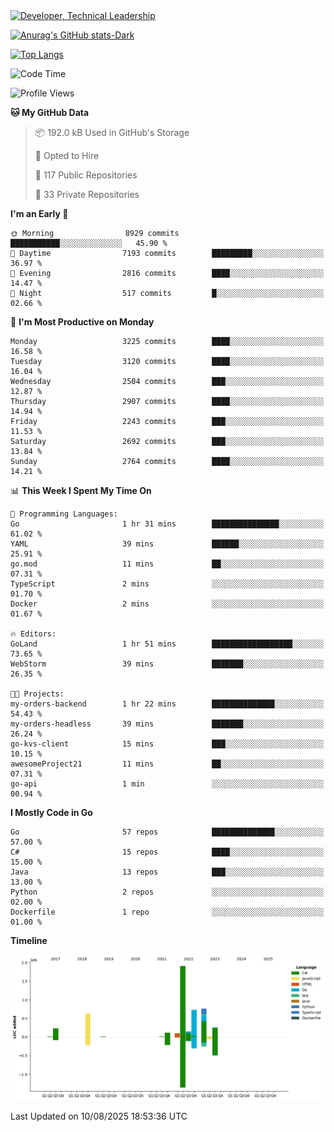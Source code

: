 <div>
  <a href="https://www.linkedin.com/in/arielpineiro/" target="_blank" rel="nofollow noopener noreferrer">
    <img src="https://img.shields.io/badge/-LinkedIn-%230077B5?style=for-the-badge&logo=linkedin&logoColor=white" alt="Developer, Technical Leadership" title="Ariel Piñeiro">
  </a>
</div>

[![Anurag's GitHub stats-Dark](https://github-readme-stats.vercel.app/api?username=arielsrv&show_icons=true&theme=dark#gh-dark-mode-only)](https://github.com/anuraghazra/github-readme-stats#gh-dark-mode-only)

[![Top Langs](https://github-readme-stats.vercel.app/api/top-langs/?username=arielsrv&layout=compact&langs_count=10&theme=dark#gh-dark-mode-only)](https://github.com/anuraghazra/github-readme-stats&theme=dark#gh-dark-mode-only)

<!--START_SECTION:waka-->
![Code Time](http://img.shields.io/badge/Code%20Time-1%2C366%20hrs%2034%20mins-blue)

![Profile Views](http://img.shields.io/badge/Profile%20Views-5-blue)

**🐱 My GitHub Data** 

> 📦 192.0 kB Used in GitHub's Storage 
 > 
> 💼 Opted to Hire
 > 
> 📜 117 Public Repositories 
 > 
> 🔑 33 Private Repositories 
 > 
**I'm an Early 🐤** 

```text
🌞 Morning                8929 commits        ███████████░░░░░░░░░░░░░░   45.90 % 
🌆 Daytime                7193 commits        █████████░░░░░░░░░░░░░░░░   36.97 % 
🌃 Evening                2816 commits        ████░░░░░░░░░░░░░░░░░░░░░   14.47 % 
🌙 Night                  517 commits         █░░░░░░░░░░░░░░░░░░░░░░░░   02.66 % 
```
📅 **I'm Most Productive on Monday** 

```text
Monday                   3225 commits        ████░░░░░░░░░░░░░░░░░░░░░   16.58 % 
Tuesday                  3120 commits        ████░░░░░░░░░░░░░░░░░░░░░   16.04 % 
Wednesday                2504 commits        ███░░░░░░░░░░░░░░░░░░░░░░   12.87 % 
Thursday                 2907 commits        ████░░░░░░░░░░░░░░░░░░░░░   14.94 % 
Friday                   2243 commits        ███░░░░░░░░░░░░░░░░░░░░░░   11.53 % 
Saturday                 2692 commits        ███░░░░░░░░░░░░░░░░░░░░░░   13.84 % 
Sunday                   2764 commits        ████░░░░░░░░░░░░░░░░░░░░░   14.21 % 
```


📊 **This Week I Spent My Time On** 

```text
💬 Programming Languages: 
Go                       1 hr 31 mins        ███████████████░░░░░░░░░░   61.02 % 
YAML                     39 mins             ██████░░░░░░░░░░░░░░░░░░░   25.91 % 
go.mod                   11 mins             ██░░░░░░░░░░░░░░░░░░░░░░░   07.31 % 
TypeScript               2 mins              ░░░░░░░░░░░░░░░░░░░░░░░░░   01.70 % 
Docker                   2 mins              ░░░░░░░░░░░░░░░░░░░░░░░░░   01.67 % 

🔥 Editors: 
GoLand                   1 hr 51 mins        ██████████████████░░░░░░░   73.65 % 
WebStorm                 39 mins             ███████░░░░░░░░░░░░░░░░░░   26.35 % 

🐱‍💻 Projects: 
my-orders-backend        1 hr 22 mins        ██████████████░░░░░░░░░░░   54.43 % 
my-orders-headless       39 mins             ███████░░░░░░░░░░░░░░░░░░   26.24 % 
go-kvs-client            15 mins             ███░░░░░░░░░░░░░░░░░░░░░░   10.15 % 
awesomeProject21         11 mins             ██░░░░░░░░░░░░░░░░░░░░░░░   07.31 % 
go-api                   1 min               ░░░░░░░░░░░░░░░░░░░░░░░░░   00.94 % 
```

**I Mostly Code in Go** 

```text
Go                       57 repos            ██████████████░░░░░░░░░░░   57.00 % 
C#                       15 repos            ████░░░░░░░░░░░░░░░░░░░░░   15.00 % 
Java                     13 repos            ███░░░░░░░░░░░░░░░░░░░░░░   13.00 % 
Python                   2 repos             ░░░░░░░░░░░░░░░░░░░░░░░░░   02.00 % 
Dockerfile               1 repo              ░░░░░░░░░░░░░░░░░░░░░░░░░   01.00 % 
```



**Timeline**

![Lines of Code chart](https://raw.githubusercontent.com/arielsrv/arielsrv/main/assets/bar_graph.png)


 Last Updated on 10/08/2025 18:53:36 UTC
<!--END_SECTION:waka-->

